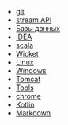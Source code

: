 - <a href="/help/git.md">git</a>
- <a href="/help/stream_api.md">stream API</a>
- <a href="/help/db/readme.md">Базы данных</a>
- <a href="/help/idea.md">IDEA</a>
- <a href="/help/scala.md">scala</a>
- <a href="/help/wicket.md">Wicket</a>
- <a href="/help/linux.md">Linux</a>
- <a href="/help/windows.md">Windows</a>
- <a href="/help/tomcat.md">Tomcat</a>
- <a href="/help/tools.md">Tools</a>
- <a href="/help/chrome.md">chrome</a>
- <a href="/help/kotlin.md">Kotlin</a>
- <a href="https://github.com/adam-p/markdown-here/wiki/Markdown-Cheatsheet">Markdown</a>